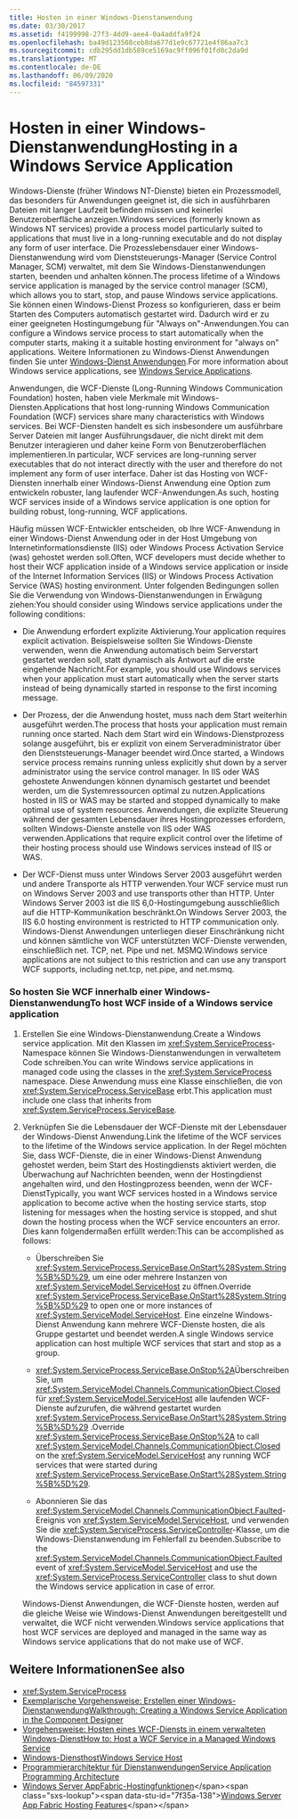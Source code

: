 ```yaml
---
title: Hosten in einer Windows-Dienstanwendung
ms.date: 03/30/2017
ms.assetid: f4199998-27f3-4dd9-aee4-0a4addfa9f24
ms.openlocfilehash: ba49d123508ceb8da677d1e9c67721e4f86aa7c3
ms.sourcegitcommit: cdb295dd1db589ce5169ac9ff096f01fd0c2da9d
ms.translationtype: MT
ms.contentlocale: de-DE
ms.lasthandoff: 06/09/2020
ms.locfileid: "84597331"
---
```

# <a name="hosting-in-a-windows-service-application"></a><span data-ttu-id="7f35a-102">Hosten in einer Windows-Dienstanwendung</span><span class="sxs-lookup"><span data-stu-id="7f35a-102">Hosting in a Windows Service Application</span></span>
<span data-ttu-id="7f35a-103">Windows-Dienste (früher Windows NT-Dienste) bieten ein Prozessmodell, das besonders für Anwendungen geeignet ist, die sich in ausführbaren Dateien mit langer Laufzeit befinden müssen und keinerlei Benutzeroberfläche anzeigen.</span><span class="sxs-lookup"><span data-stu-id="7f35a-103">Windows services (formerly known as Windows NT services) provide a process model particularly suited to applications that must live in a long-running executable and do not display any form of user interface.</span></span> <span data-ttu-id="7f35a-104">Die Prozesslebensdauer einer Windows-Dienstanwendung wird vom Dienststeuerungs-Manager (Service Control Manager, SCM) verwaltet, mit dem Sie Windows-Dienstanwendungen starten, beenden und anhalten können.</span><span class="sxs-lookup"><span data-stu-id="7f35a-104">The process lifetime of a Windows service application is managed by the service control manager (SCM), which allows you to start, stop, and pause Windows service applications.</span></span> <span data-ttu-id="7f35a-105">Sie können einen Windows-Dienst Prozess so konfigurieren, dass er beim Starten des Computers automatisch gestartet wird. Dadurch wird er zu einer geeigneten Hostingumgebung für "Always on"-Anwendungen.</span><span class="sxs-lookup"><span data-stu-id="7f35a-105">You can configure a Windows service process to start automatically when the computer starts, making it a suitable hosting environment for "always on" applications.</span></span> <span data-ttu-id="7f35a-106">Weitere Informationen zu Windows-Dienst Anwendungen finden Sie unter [Windows-Dienst Anwendungen](https://go.microsoft.com/fwlink/?LinkId=89450).</span><span class="sxs-lookup"><span data-stu-id="7f35a-106">For more information about Windows service applications, see [Windows Service Applications](https://go.microsoft.com/fwlink/?LinkId=89450).</span></span>  
  
 <span data-ttu-id="7f35a-107">Anwendungen, die WCF-Dienste (Long-Running Windows Communication Foundation) hosten, haben viele Merkmale mit Windows-Diensten.</span><span class="sxs-lookup"><span data-stu-id="7f35a-107">Applications that host long-running Windows Communication Foundation (WCF) services share many characteristics with Windows services.</span></span> <span data-ttu-id="7f35a-108">Bei WCF-Diensten handelt es sich insbesondere um ausführbare Server Dateien mit langer Ausführungsdauer, die nicht direkt mit dem Benutzer interagieren und daher keine Form von Benutzeroberflächen implementieren.</span><span class="sxs-lookup"><span data-stu-id="7f35a-108">In particular, WCF services are long-running server executables that do not interact directly with the user and therefore do not implement any form of user interface.</span></span> <span data-ttu-id="7f35a-109">Daher ist das Hosting von WCF-Diensten innerhalb einer Windows-Dienst Anwendung eine Option zum entwickeln robuster, lang laufender WCF-Anwendungen.</span><span class="sxs-lookup"><span data-stu-id="7f35a-109">As such, hosting WCF services inside of a Windows service application is one option for building robust, long-running, WCF applications.</span></span>  
  
 <span data-ttu-id="7f35a-110">Häufig müssen WCF-Entwickler entscheiden, ob Ihre WCF-Anwendung in einer Windows-Dienst Anwendung oder in der Host Umgebung von Internetinformationsdienste (IIS) oder Windows Process Activation Service (was) gehostet werden soll.</span><span class="sxs-lookup"><span data-stu-id="7f35a-110">Often, WCF developers must decide whether to host their WCF application inside of a Windows service application or inside of the Internet Information Services (IIS) or Windows Process Activation Service (WAS) hosting environment.</span></span> <span data-ttu-id="7f35a-111">Unter folgenden Bedingungen sollen Sie die Verwendung von Windows-Dienstanwendungen in Erwägung ziehen:</span><span class="sxs-lookup"><span data-stu-id="7f35a-111">You should consider using Windows service applications under the following conditions:</span></span>  
  
- <span data-ttu-id="7f35a-112">Die Anwendung erfordert explizite Aktivierung.</span><span class="sxs-lookup"><span data-stu-id="7f35a-112">Your application requires explicit activation.</span></span> <span data-ttu-id="7f35a-113">Beispielsweise sollten Sie Windows-Dienste verwenden, wenn die Anwendung automatisch beim Serverstart gestartet werden soll, statt dynamisch als Antwort auf die erste eingehende Nachricht.</span><span class="sxs-lookup"><span data-stu-id="7f35a-113">For example, you should use Windows services when your application must start automatically when the server starts instead of being dynamically started in response to the first incoming message.</span></span>  
  
- <span data-ttu-id="7f35a-114">Der Prozess, der die Anwendung hostet, muss nach dem Start weiterhin ausgeführt werden.</span><span class="sxs-lookup"><span data-stu-id="7f35a-114">The process that hosts your application must remain running once started.</span></span> <span data-ttu-id="7f35a-115">Nach dem Start wird ein Windows-Dienstprozess solange ausgeführt, bis er explizit von einem Serveradministrator über den Dienststeuerungs-Manager beendet wird.</span><span class="sxs-lookup"><span data-stu-id="7f35a-115">Once started, a Windows service process remains running unless explicitly shut down by a server administrator using the service control manager.</span></span> <span data-ttu-id="7f35a-116">In IIS oder WAS gehostete Anwendungen können dynamisch gestartet und beendet werden, um die Systemressourcen optimal zu nutzen.</span><span class="sxs-lookup"><span data-stu-id="7f35a-116">Applications hosted in IIS or WAS may be started and stopped dynamically to make optimal use of system resources.</span></span> <span data-ttu-id="7f35a-117">Anwendungen, die explizite Steuerung während der gesamten Lebensdauer ihres Hostingprozesses erfordern, sollten Windows-Dienste anstelle von IIS oder WAS verwenden.</span><span class="sxs-lookup"><span data-stu-id="7f35a-117">Applications that require explicit control over the lifetime of their hosting process should use Windows services instead of IIS or WAS.</span></span>  
  
- <span data-ttu-id="7f35a-118">Der WCF-Dienst muss unter Windows Server 2003 ausgeführt werden und andere Transporte als HTTP verwenden.</span><span class="sxs-lookup"><span data-stu-id="7f35a-118">Your WCF service must run on Windows Server 2003 and use transports other than HTTP.</span></span> <span data-ttu-id="7f35a-119">Unter Windows Server 2003 ist die IIS 6,0-Hostingumgebung ausschließlich auf die HTTP-Kommunikation beschränkt.</span><span class="sxs-lookup"><span data-stu-id="7f35a-119">On Windows Server 2003, the IIS 6.0 hosting environment is restricted to HTTP communication only.</span></span> <span data-ttu-id="7f35a-120">Windows-Dienst Anwendungen unterliegen dieser Einschränkung nicht und können sämtliche von WCF unterstützten WCF-Dienste verwenden, einschließlich net. TCP, net. Pipe und net. MSMQ.</span><span class="sxs-lookup"><span data-stu-id="7f35a-120">Windows service applications are not subject to this restriction and can use any transport WCF supports, including net.tcp, net.pipe, and net.msmq.</span></span>  
  
### <a name="to-host-wcf-inside-of-a-windows-service-application"></a><span data-ttu-id="7f35a-121">So hosten Sie WCF innerhalb einer Windows-Dienstanwendung</span><span class="sxs-lookup"><span data-stu-id="7f35a-121">To host WCF inside of a Windows service application</span></span>  
  
1. <span data-ttu-id="7f35a-122">Erstellen Sie eine Windows-Dienstanwendung.</span><span class="sxs-lookup"><span data-stu-id="7f35a-122">Create a Windows service application.</span></span> <span data-ttu-id="7f35a-123">Mit den Klassen im <xref:System.ServiceProcess>-Namespace können Sie Windows-Dienstanwendungen in verwaltetem Code schreiben.</span><span class="sxs-lookup"><span data-stu-id="7f35a-123">You can write Windows service applications in managed code using the classes in the <xref:System.ServiceProcess> namespace.</span></span> <span data-ttu-id="7f35a-124">Diese Anwendung muss eine Klasse einschließen, die von <xref:System.ServiceProcess.ServiceBase> erbt.</span><span class="sxs-lookup"><span data-stu-id="7f35a-124">This application must include one class that inherits from <xref:System.ServiceProcess.ServiceBase>.</span></span>  
  
2. <span data-ttu-id="7f35a-125">Verknüpfen Sie die Lebensdauer der WCF-Dienste mit der Lebensdauer der Windows-Dienst Anwendung.</span><span class="sxs-lookup"><span data-stu-id="7f35a-125">Link the lifetime of the WCF services to the lifetime of the Windows service application.</span></span> <span data-ttu-id="7f35a-126">In der Regel möchten Sie, dass WCF-Dienste, die in einer Windows-Dienst Anwendung gehostet werden, beim Start des Hostingdiensts aktiviert werden, die Überwachung auf Nachrichten beenden, wenn der Hostingdienst angehalten wird, und den Hostingprozess beenden, wenn der WCF-Dienst</span><span class="sxs-lookup"><span data-stu-id="7f35a-126">Typically, you want WCF services hosted in a Windows service application to become active when the hosting service starts, stop listening for messages when the hosting service is stopped, and shut down the hosting process when the WCF service encounters an error.</span></span> <span data-ttu-id="7f35a-127">Dies kann folgendermaßen erfüllt werden:</span><span class="sxs-lookup"><span data-stu-id="7f35a-127">This can be accomplished as follows:</span></span>  
  
    - <span data-ttu-id="7f35a-128">Überschreiben Sie <xref:System.ServiceProcess.ServiceBase.OnStart%28System.String%5B%5D%29>, um eine oder mehrere Instanzen von <xref:System.ServiceModel.ServiceHost> zu öffnen.</span><span class="sxs-lookup"><span data-stu-id="7f35a-128">Override <xref:System.ServiceProcess.ServiceBase.OnStart%28System.String%5B%5D%29> to open one or more instances of <xref:System.ServiceModel.ServiceHost>.</span></span> <span data-ttu-id="7f35a-129">Eine einzelne Windows-Dienst Anwendung kann mehrere WCF-Dienste hosten, die als Gruppe gestartet und beendet werden.</span><span class="sxs-lookup"><span data-stu-id="7f35a-129">A single Windows service application can host multiple WCF services that start and stop as a group.</span></span>  
  
    - <span data-ttu-id="7f35a-130"><xref:System.ServiceProcess.ServiceBase.OnStop%2A>Überschreiben Sie, um <xref:System.ServiceModel.Channels.CommunicationObject.Closed> für <xref:System.ServiceModel.ServiceHost> alle laufenden WCF-Dienste aufzurufen, die während gestartet wurden <xref:System.ServiceProcess.ServiceBase.OnStart%28System.String%5B%5D%29> .</span><span class="sxs-lookup"><span data-stu-id="7f35a-130">Override <xref:System.ServiceProcess.ServiceBase.OnStop%2A> to call <xref:System.ServiceModel.Channels.CommunicationObject.Closed> on the <xref:System.ServiceModel.ServiceHost> any running WCF services that were started during <xref:System.ServiceProcess.ServiceBase.OnStart%28System.String%5B%5D%29>.</span></span>  
  
    - <span data-ttu-id="7f35a-131">Abonnieren Sie das <xref:System.ServiceModel.Channels.CommunicationObject.Faulted>-Ereignis von <xref:System.ServiceModel.ServiceHost>, und verwenden Sie die <xref:System.ServiceProcess.ServiceController>-Klasse, um die Windows-Dienstanwendung im Fehlerfall zu beenden.</span><span class="sxs-lookup"><span data-stu-id="7f35a-131">Subscribe to the <xref:System.ServiceModel.Channels.CommunicationObject.Faulted> event of <xref:System.ServiceModel.ServiceHost> and use the <xref:System.ServiceProcess.ServiceController> class to shut down the Windows service application in case of error.</span></span>  
  
     <span data-ttu-id="7f35a-132">Windows-Dienst Anwendungen, die WCF-Dienste hosten, werden auf die gleiche Weise wie Windows-Dienst Anwendungen bereitgestellt und verwaltet, die WCF nicht verwenden.</span><span class="sxs-lookup"><span data-stu-id="7f35a-132">Windows service applications that host WCF services are deployed and managed in the same way as Windows service applications that do not make use of WCF.</span></span>  
  
## <a name="see-also"></a><span data-ttu-id="7f35a-133">Weitere Informationen</span><span class="sxs-lookup"><span data-stu-id="7f35a-133">See also</span></span>

- <xref:System.ServiceProcess>
- [<span data-ttu-id="7f35a-134">Exemplarische Vorgehensweise: Erstellen einer Windows-Dienstanwendung</span><span class="sxs-lookup"><span data-stu-id="7f35a-134">Walkthrough: Creating a Windows Service Application in the Component Designer</span></span>](https://go.microsoft.com/fwlink/?LinkId=94875)
- [<span data-ttu-id="7f35a-135">Vorgehensweise: Hosten eines WCF-Diensts in einem verwalteten Windows-Dienst</span><span class="sxs-lookup"><span data-stu-id="7f35a-135">How to: Host a WCF Service in a Managed Windows Service</span></span>](how-to-host-a-wcf-service-in-a-managed-windows-service.md)
- [<span data-ttu-id="7f35a-136">Windows-Diensthost</span><span class="sxs-lookup"><span data-stu-id="7f35a-136">Windows Service Host</span></span>](../samples/windows-service-host.md)
- [<span data-ttu-id="7f35a-137">Programmierarchitektur für Dienstanwendungen</span><span class="sxs-lookup"><span data-stu-id="7f35a-137">Service Application Programming Architecture</span></span>](https://go.microsoft.com/fwlink/?LinkId=94876)
- <span data-ttu-id="7f35a-138">[Windows Server AppFabric-Hostingfunktionen](https://docs.microsoft.com/previous-versions/appfabric/ee677189(v=azure.10))</span><span class="sxs-lookup"><span data-stu-id="7f35a-138">[Windows Server App Fabric Hosting Features](https://docs.microsoft.com/previous-versions/appfabric/ee677189(v=azure.10))</span></span>
